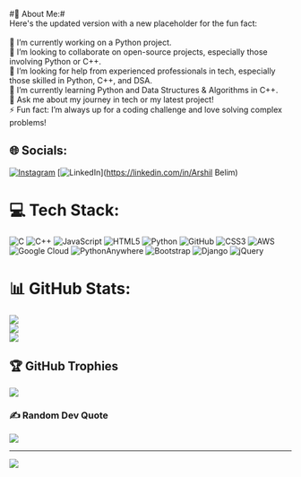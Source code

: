#💫 About Me:#
<br>Here's the updated version with a new placeholder for the fun fact:<br><br>🔭 I’m currently working on a Python project.<br>👯 I’m looking to collaborate on open-source projects, especially those involving Python or C++.<br>🤝 I’m looking for help from experienced professionals in tech, especially those skilled in Python, C++, and DSA.<br>🌱 I’m currently learning Python and Data Structures & Algorithms in C++.<br>💬 Ask me about my journey in tech or my latest project!<br>⚡ Fun fact: I’m always up for a coding challenge and love solving complex problems!


## 🌐 Socials:
[![Instagram](https://img.shields.io/badge/Instagram-%23E4405F.svg?logo=Instagram&logoColor=white)](https://instagram.com/_arshil.belim_) [![LinkedIn](https://img.shields.io/badge/LinkedIn-%230077B5.svg?logo=linkedin&logoColor=white)](https://linkedin.com/in/Arshil Belim) 

# 💻 Tech Stack:
![C](https://img.shields.io/badge/c-%2300599C.svg?style=flat&logo=c&logoColor=white) ![C++](https://img.shields.io/badge/c++-%2300599C.svg?style=flat&logo=c%2B%2B&logoColor=white) ![JavaScript](https://img.shields.io/badge/javascript-%23323330.svg?style=flat&logo=javascript&logoColor=%23F7DF1E) ![HTML5](https://img.shields.io/badge/html5-%23E34F26.svg?style=flat&logo=html5&logoColor=white) ![Python](https://img.shields.io/badge/python-3670A0?style=flat&logo=python&logoColor=ffdd54) ![GitHub](https://img.shields.io/badge/github-%23121011.svg?style=flat&logo=github&logoColor=white) ![CSS3](https://img.shields.io/badge/css3-%231572B6.svg?style=flat&logo=css3&logoColor=white) ![AWS](https://img.shields.io/badge/AWS-%23FF9900.svg?style=flat&logo=amazon-aws&logoColor=white) ![Google Cloud](https://img.shields.io/badge/GoogleCloud-%234285F4.svg?style=flat&logo=google-cloud&logoColor=white) ![PythonAnywhere](https://img.shields.io/badge/pythonanywhere-%232F9FD7.svg?style=flat&logo=pythonanywhere&logoColor=151515) ![Bootstrap](https://img.shields.io/badge/bootstrap-%238511FA.svg?style=flat&logo=bootstrap&logoColor=white) ![Django](https://img.shields.io/badge/django-%23092E20.svg?style=flat&logo=django&logoColor=white) ![jQuery](https://img.shields.io/badge/jquery-%230769AD.svg?style=flat&logo=jquery&logoColor=white)
# 📊 GitHub Stats:
![](https://github-readme-stats.vercel.app/api?username=ArshilBelim18&theme=blue-green&hide_border=false&include_all_commits=true&count_private=false)<br/>
![](https://github-readme-streak-stats.herokuapp.com/?user=ArshilBelim18&theme=blue-green&hide_border=false)<br/>
![](https://github-readme-stats.vercel.app/api/top-langs/?username=ArshilBelim18&theme=blue-green&hide_border=false&include_all_commits=true&count_private=false&layout=compact)

## 🏆 GitHub Trophies
![](https://github-profile-trophy.vercel.app/?username=ArshilBelim18&theme=dark&no-frame=false&no-bg=true&margin-w=4)

### ✍️ Random Dev Quote
![](https://quotes-github-readme.vercel.app/api?type=vetical&theme=light)

---
[![](https://visitcount.itsvg.in/api?id=ArshilBelim18&icon=2&color=1)](https://visitcount.itsvg.in)

<!-- Proudly created with GPRM ( https://gprm.itsvg.in ) -->
